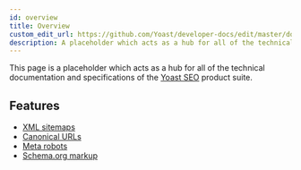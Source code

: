 ```yaml
---
id: overview
title: Overview
custom_edit_url: https://github.com/Yoast/developer-docs/edit/master/docs/features/overview.md
description: A placeholder which acts as a hub for all of the technical documentation and specifications of the Yoast SEO product suite.
---
```

This page is a placeholder which acts as a hub for all of the technical documentation and specifications of the [Yoast SEO](https://yoast.com/wordpress/plugins/seo/) product suite.

## Features
* [XML sitemaps](xml-sitemaps/overview.md)
* [Canonical URLs](seo-tags/canonical-urls/overview.md)
* [Meta robots](seo-tags/meta-robots/overview.md)
* [Schema.org markup](schema/overview.md)
